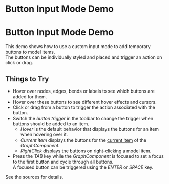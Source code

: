 <!--
 //////////////////////////////////////////////////////////////////////////////
 // @license
 // This file is part of yFiles for HTML 2.6.
 // Use is subject to license terms.
 //
 // Copyright (c) 2000-2023 by yWorks GmbH, Vor dem Kreuzberg 28,
 // 72070 Tuebingen, Germany. All rights reserved.
 //
 //////////////////////////////////////////////////////////////////////////////
-->
# Button Input Mode Demo

# Button Input Mode Demo

This demo shows how to use a custom input mode to add temporary buttons to model items.  
The buttons can be individually styled and placed and trigger an action on click or drag.

## Things to Try

- Hover over nodes, edges, bends or labels to see which buttons are added for them.
- Hover over these buttons to see different hover effects and cursors.
- Click or drag from a button to trigger the action associated with the button.
- Switch the _button trigger_ in the toolbar to change the trigger when buttons should be added to an item.
  - _Hover_ is the default behavior that displays the buttons for an item when hovering over it.
  - _Current item_ displays the buttons for the [current item](https://docs.yworks.com/yfileshtml/#/api/GraphComponent#GraphComponent-property-currentItem) of the _GraphComponent_.
  - _RightClick_ displays the buttons on right-clicking a model item.
- Press the _TAB_ key while the _GraphComponent_ is focused to set a focus to the first button and cycle through all buttons.  
  A focused button can be triggered using the _ENTER_ or _SPACE_ key.

See the sources for details.
